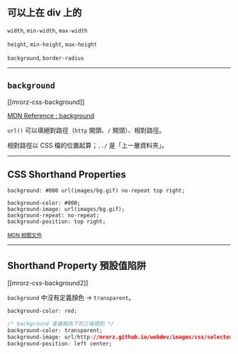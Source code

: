 可以上在 div 上的
-------

`width`, `min-width`, `max-width`

`height`, `min-height`, `max-height`

`background`, `border-radius`


---

`background`
------------

[[mrorz-css-background]]

[MDN Reference : background](https://developer.mozilla.org/en/CSS/background)

`url()` 可以填絕對路徑（`http` 開頭、`/` 開頭）、相對路徑。

相對路徑以 CSS 檔的位置起算；`../` 是「上一層資料夾」。

<!--
<small class="fragment">例： 某 HTML 頁 `/page/info.html`，引入了 `/static/css/style.css`，<br>
裡頭有 `url(../images/icon.png)`，則瀏覽器會去抓 `/static/images/icon.png`。</small>
-->

---

CSS Shorthand Properties
------------------------

```
background: #000 url(images/bg.gif) no-repeat top right;
```

```
background-color: #000;
background-image: url(images/bg.gif);
background-repeat: no-repeat;
background-position: top right;
```

<small>[MDN 相關文件](https://developer.mozilla.org/en-US/docs/Web/CSS/Shorthand_properties)</small>

---

Shorthand Property 預設值陷阱
---------------------------

[[mrorz-css-background2]]

`background` 中沒有定義顏色 → `transparent`。<br>

```CSS
background-color: red;

/* background 會展開為下列三條規則 */
background-color: transparent;
background-image: url(http://mrorz.github.io/webdev/images/css/selector.gif);
background-position: left center;
```

